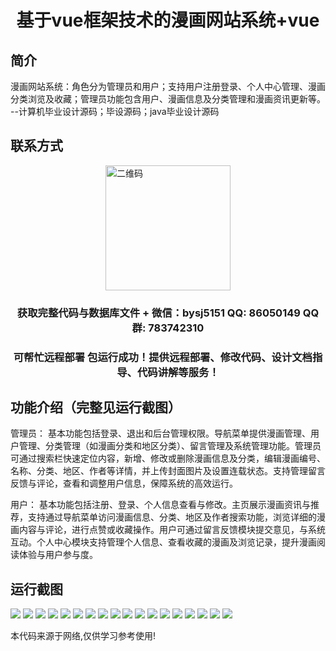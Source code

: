 <p><h1 align="center">基于vue框架技术的漫画网站系统+vue</h1></p>

## 简介
漫画网站系统：角色分为管理员和用户；支持用户注册登录、个人中心管理、漫画分类浏览及收藏；管理员功能包含用户、漫画信息及分类管理和漫画资讯更新等。    --计算机毕业设计源码；毕设源码；java毕业设计源码


## 联系方式
<img src="https://bs-1329754181.cos.ap-shanghai.myqcloud.com/wx.jpg" alt="二维码" style="display: block; margin: 0 auto;" width="200px">
<p><h3 align="center">获取完整代码与数据库文件 + 微信：bysj5151 QQ: 86050149 QQ群: 783742310</h3></p>
<p><h3 align="center">可帮忙远程部署 包运行成功！提供远程部署、修改代码、设计文档指导、代码讲解等服务！</h3></p>

## 功能介绍（完整见运行截图）
管理员： 基本功能包括登录、退出和后台管理权限。导航菜单提供漫画管理、用户管理、分类管理（如漫画分类和地区分类）、留言管理及系统管理功能。管理员可通过搜索栏快速定位内容，新增、修改或删除漫画信息及分类，编辑漫画编号、名称、分类、地区、作者等详情，并上传封面图片及设置连载状态。支持管理留言反馈与评论，查看和调整用户信息，保障系统的高效运行。

用户： 基本功能包括注册、登录、个人信息查看与修改。主页展示漫画资讯与推荐，支持通过导航菜单访问漫画信息、分类、地区及作者搜索功能，浏览详细的漫画内容与评论，进行点赞或收藏操作。用户可通过留言反馈模块提交意见，与系统互动。个人中心模块支持管理个人信息、查看收藏的漫画及浏览记录，提升漫画阅读体验与用户参与度。


## 运行截图
![](https://bs-1329754181.cos.ap-shanghai.myqcloud.com/ssm/ComicWebsiteSystem/img/001.jpg)
![](https://bs-1329754181.cos.ap-shanghai.myqcloud.com/ssm/ComicWebsiteSystem/img/002.jpg)
![](https://bs-1329754181.cos.ap-shanghai.myqcloud.com/ssm/ComicWebsiteSystem/img/003.jpg)
![](https://bs-1329754181.cos.ap-shanghai.myqcloud.com/ssm/ComicWebsiteSystem/img/004.jpg)
![](https://bs-1329754181.cos.ap-shanghai.myqcloud.com/ssm/ComicWebsiteSystem/img/005.jpg)
![](https://bs-1329754181.cos.ap-shanghai.myqcloud.com/ssm/ComicWebsiteSystem/img/006.jpg)
![](https://bs-1329754181.cos.ap-shanghai.myqcloud.com/ssm/ComicWebsiteSystem/img/007.jpg)
![](https://bs-1329754181.cos.ap-shanghai.myqcloud.com/ssm/ComicWebsiteSystem/img/008.jpg)
![](https://bs-1329754181.cos.ap-shanghai.myqcloud.com/ssm/ComicWebsiteSystem/img/009.jpg)
![](https://bs-1329754181.cos.ap-shanghai.myqcloud.com/ssm/ComicWebsiteSystem/img/010.jpg)
![](https://bs-1329754181.cos.ap-shanghai.myqcloud.com/ssm/ComicWebsiteSystem/img/011.jpg)
![](https://bs-1329754181.cos.ap-shanghai.myqcloud.com/ssm/ComicWebsiteSystem/img/012.jpg)
![](https://bs-1329754181.cos.ap-shanghai.myqcloud.com/ssm/ComicWebsiteSystem/img/013.jpg)
![](https://bs-1329754181.cos.ap-shanghai.myqcloud.com/ssm/ComicWebsiteSystem/img/014.jpg)
![](https://bs-1329754181.cos.ap-shanghai.myqcloud.com/ssm/ComicWebsiteSystem/img/015.jpg)
![](https://bs-1329754181.cos.ap-shanghai.myqcloud.com/ssm/ComicWebsiteSystem/img/016.jpg)
![](https://bs-1329754181.cos.ap-shanghai.myqcloud.com/ssm/ComicWebsiteSystem/img/017.jpg)
![](https://bs-1329754181.cos.ap-shanghai.myqcloud.com/ssm/ComicWebsiteSystem/img/018.jpg)

<p>本代码来源于网络,仅供学习参考使用!</p>
